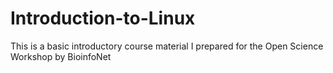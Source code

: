 # Introduction-to-Linux

This is a basic introductory course material I prepared for the Open Science Workshop by BioinfoNet
